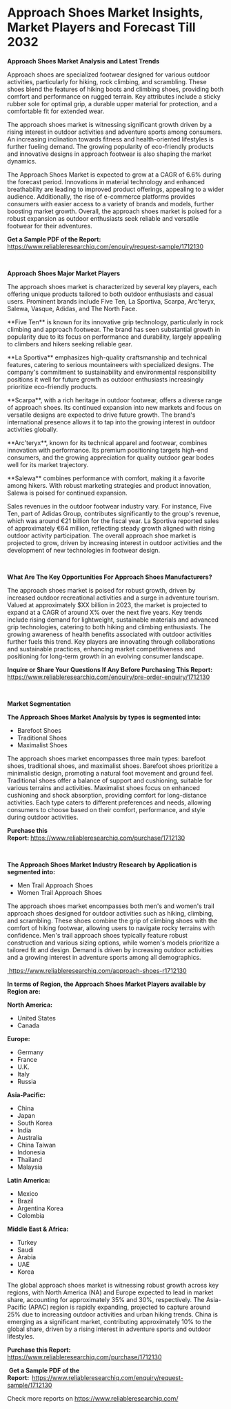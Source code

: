 <p><h1>Approach Shoes Market Insights, Market Players and Forecast Till 2032</h1></p><p><strong>Approach Shoes Market Analysis and Latest Trends</strong></p>
<p><p>Approach shoes are specialized footwear designed for various outdoor activities, particularly for hiking, rock climbing, and scrambling. These shoes blend the features of hiking boots and climbing shoes, providing both comfort and performance on rugged terrain. Key attributes include a sticky rubber sole for optimal grip, a durable upper material for protection, and a comfortable fit for extended wear.</p><p>The approach shoes market is witnessing significant growth driven by a rising interest in outdoor activities and adventure sports among consumers. An increasing inclination towards fitness and health-oriented lifestyles is further fueling demand. The growing popularity of eco-friendly products and innovative designs in approach footwear is also shaping the market dynamics.</p><p>The Approach Shoes Market is expected to grow at a CAGR of 6.6% during the forecast period. Innovations in material technology and enhanced breathability are leading to improved product offerings, appealing to a wider audience. Additionally, the rise of e-commerce platforms provides consumers with easier access to a variety of brands and models, further boosting market growth. Overall, the approach shoes market is poised for a robust expansion as outdoor enthusiasts seek reliable and versatile footwear for their adventures.</p></p>
<p><strong>Get a Sample PDF of the Report:&nbsp;</strong> <a href="https://www.reliableresearchiq.com/enquiry/request-sample/1712130?utm_campaign=3381&utm_medium=2&utm_source=Github&utm_content=ia&utm_term=04042025&utm_id=approach-shoes">https://www.reliableresearchiq.com/enquiry/request-sample/1712130</a></p>
<p>&nbsp;</p>
<p><strong>Approach Shoes Major Market Players</strong></p>
<p><p>The approach shoes market is characterized by several key players, each offering unique products tailored to both outdoor enthusiasts and casual users. Prominent brands include Five Ten, La Sportiva, Scarpa, Arc'teryx, Salewa, Vasque, Adidas, and The North Face.</p><p>**Five Ten** is known for its innovative grip technology, particularly in rock climbing and approach footwear. The brand has seen substantial growth in popularity due to its focus on performance and durability, largely appealing to climbers and hikers seeking reliable gear.</p><p>**La Sportiva** emphasizes high-quality craftsmanship and technical features, catering to serious mountaineers with specialized designs. The company's commitment to sustainability and environmental responsibility positions it well for future growth as outdoor enthusiasts increasingly prioritize eco-friendly products.</p><p>**Scarpa**, with a rich heritage in outdoor footwear, offers a diverse range of approach shoes. Its continued expansion into new markets and focus on versatile designs are expected to drive future growth. The brand's international presence allows it to tap into the growing interest in outdoor activities globally.</p><p>**Arc'teryx**, known for its technical apparel and footwear, combines innovation with performance. Its premium positioning targets high-end consumers, and the growing appreciation for quality outdoor gear bodes well for its market trajectory.</p><p>**Salewa** combines performance with comfort, making it a favorite among hikers. With robust marketing strategies and product innovation, Salewa is poised for continued expansion.</p><p>Sales revenues in the outdoor footwear industry vary. For instance, Five Ten, part of Adidas Group, contributes significantly to the group's revenue, which was around €21 billion for the fiscal year. La Sportiva reported sales of approximately €64 million, reflecting steady growth aligned with rising outdoor activity participation. The overall approach shoe market is projected to grow, driven by increasing interest in outdoor activities and the development of new technologies in footwear design.</p></p>
<p>&nbsp;</p>
<p><strong>What Are The Key Opportunities For Approach Shoes Manufacturers?</strong></p>
<p><p>The approach shoes market is poised for robust growth, driven by increased outdoor recreational activities and a surge in adventure tourism. Valued at approximately $XX billion in 2023, the market is projected to expand at a CAGR of around X% over the next five years. Key trends include rising demand for lightweight, sustainable materials and advanced grip technologies, catering to both hiking and climbing enthusiasts. The growing awareness of health benefits associated with outdoor activities further fuels this trend. Key players are innovating through collaborations and sustainable practices, enhancing market competitiveness and positioning for long-term growth in an evolving consumer landscape.</p></p>
<p><strong>Inquire or Share Your Questions If Any Before Purchasing This Report:</strong> <a href="https://www.reliableresearchiq.com/enquiry/pre-order-enquiry/1712130?utm_campaign=3381&utm_medium=2&utm_source=Github&utm_content=ia&utm_term=04042025&utm_id=approach-shoes">https://www.reliableresearchiq.com/enquiry/pre-order-enquiry/1712130</a></p>
<p>&nbsp;</p>
<p><strong>Market Segmentation</strong></p>
<p><strong>The Approach Shoes Market Analysis by types is segmented into:</strong></p>
<p><ul><li>Barefoot Shoes</li><li>Traditional Shoes</li><li>Maximalist Shoes</li></ul></p>
<p><p>The approach shoes market encompasses three main types: barefoot shoes, traditional shoes, and maximalist shoes. Barefoot shoes prioritize a minimalistic design, promoting a natural foot movement and ground feel. Traditional shoes offer a balance of support and cushioning, suitable for various terrains and activities. Maximalist shoes focus on enhanced cushioning and shock absorption, providing comfort for long-distance activities. Each type caters to different preferences and needs, allowing consumers to choose based on their comfort, performance, and style during outdoor activities.</p></p>
<p><strong>Purchase this Report:&nbsp;</strong><a href="https://www.reliableresearchiq.com/purchase/1712130?utm_campaign=3381&utm_medium=2&utm_source=Github&utm_content=ia&utm_term=04042025&utm_id=approach-shoes">https://www.reliableresearchiq.com/purchase/1712130</a></p>
<p>&nbsp;</p>
<p><strong>The Approach Shoes Market Industry Research by Application is segmented into:</strong></p>
<p><ul><li>Men Trail Approach Shoes</li><li>Women Trail Approach Shoes</li></ul></p>
<p><p>The approach shoes market encompasses both men's and women's trail approach shoes designed for outdoor activities such as hiking, climbing, and scrambling. These shoes combine the grip of climbing shoes with the comfort of hiking footwear, allowing users to navigate rocky terrains with confidence. Men's trail approach shoes typically feature robust construction and various sizing options, while women's models prioritize a tailored fit and design. Demand is driven by increasing outdoor activities and a growing interest in adventure sports among all demographics.</p></p>
<p><a href="https://www.reliableresearchiq.com/approach-shoes-r1712130?utm_campaign=3381&utm_medium=2&utm_source=Github&utm_content=ia&utm_term=04042025&utm_id=approach-shoes">&nbsp;https://www.reliableresearchiq.com/approach-shoes-r1712130</a></p>
<p><strong>In terms of Region, the Approach Shoes Market Players available by Region are:</strong></p>
<p>
    <p> <strong> North America: </strong>
        <ul>
            <li>United States</li>
            <li>Canada</li>
        </ul>
        </p> 
    <p> <strong> Europe: </strong>
        <ul>
            <li>Germany</li>
            <li>France</li>
            <li>U.K.</li>
            <li>Italy</li>
            <li>Russia</li>
        </ul>
        </p> 
    <p> <strong> Asia-Pacific: </strong>
        <ul>
            <li>China</li>
            <li>Japan</li>
            <li>South Korea</li>
            <li>India</li>
            <li>Australia</li>
            <li>China Taiwan</li>
            <li>Indonesia</li>
            <li>Thailand</li>
            <li>Malaysia</li>
        </ul>
        </p> 
    <p> <strong> Latin America: </strong>
        <ul>
            <li>Mexico</li>
            <li>Brazil</li>
            <li>Argentina Korea</li>
            <li>Colombia</li>
        </ul>
        </p> 
    <p> <strong> Middle East & Africa: </strong>
        <ul>
            <li>Turkey</li>
            <li>Saudi</li>
            <li>Arabia</li>
            <li>UAE</li>
            <li>Korea</li>
        </ul>
    </p>
    </p>
<p><p>The global approach shoes market is witnessing robust growth across key regions, with North America (NA) and Europe expected to lead in market share, accounting for approximately 35% and 30%, respectively. The Asia-Pacific (APAC) region is rapidly expanding, projected to capture around 25% due to increasing outdoor activities and urban hiking trends. China is emerging as a significant market, contributing approximately 10% to the global share, driven by a rising interest in adventure sports and outdoor lifestyles.</p></p>
<p><strong>Purchase this Report: </strong><a href="https://www.reliableresearchiq.com/purchase/1712130?utm_campaign=3381&utm_medium=2&utm_source=Github&utm_content=ia&utm_term=04042025&utm_id=approach-shoes">https://www.reliableresearchiq.com/purchase/1712130</a></p>
<p>&nbsp;<strong>Get a Sample PDF of the Report:&nbsp;&nbsp;</strong><a href="https://www.reliableresearchiq.com/enquiry/request-sample/1712130?utm_campaign=3381&utm_medium=2&utm_source=Github&utm_content=ia&utm_term=04042025&utm_id=approach-shoes">https://www.reliableresearchiq.com/enquiry/request-sample/1712130</a></p>
<p><strong></strong></p>
<p>Check more reports on <a href="https://www.reliableresearchiq.com/?utm_campaign=3381&utm_medium=2&utm_source=Github&utm_content=ia&utm_term=04042025&utm_id=approach-shoes">https://www.reliableresearchiq.com/</a></p>